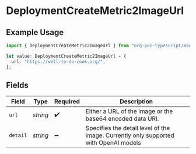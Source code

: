 # DeploymentCreateMetric2ImageUrl

## Example Usage

```typescript
import { DeploymentCreateMetric2ImageUrl } from "orq-poc-typescript/models/operations";

let value: DeploymentCreateMetric2ImageUrl = {
  url: "https://well-to-do-cook.org/",
};
```

## Fields

| Field                                                                                | Type                                                                                 | Required                                                                             | Description                                                                          |
| ------------------------------------------------------------------------------------ | ------------------------------------------------------------------------------------ | ------------------------------------------------------------------------------------ | ------------------------------------------------------------------------------------ |
| `url`                                                                                | *string*                                                                             | :heavy_check_mark:                                                                   | Either a URL of the image or the base64 encoded data URI.                            |
| `detail`                                                                             | *string*                                                                             | :heavy_minus_sign:                                                                   | Specifies the detail level of the image. Currently only supported with OpenAI models |